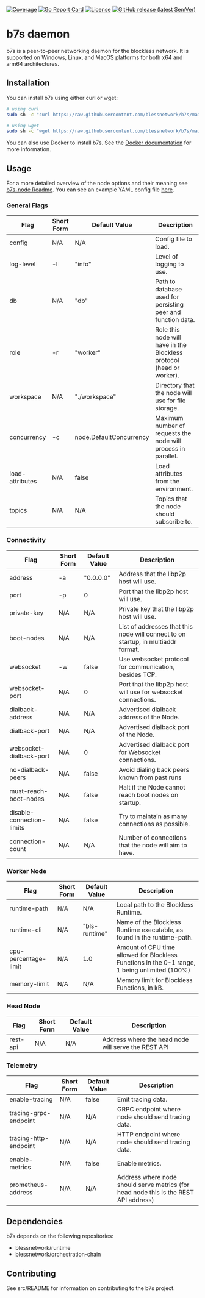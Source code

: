 [![Coverage](https://img.shields.io/badge/Coverage-64.5%25-yellow)](https://img.shields.io/badge/Coverage-64.5%25-yellow)
[![Go Report Card](https://goreportcard.com/badge/github.com/blocklessnetwork/b7s)](https://goreportcard.com/report/github.com/blocklessnetwork/b7s) 
[![License](https://img.shields.io/badge/License-Apache%202.0-blue.svg)](https://github.com/blocklessnetwork/b7s/blob/main/LICENSE.md) 
[![GitHub release (latest SemVer)](https://img.shields.io/github/v/release/blocklessnetwork/b7s)](https://img.shields.io/github/v/release/blocklessnetwork/b7s)


# b7s daemon

b7s is a peer-to-peer networking daemon for the blockless network. It is supported on Windows, Linux, and MacOS platforms for both x64 and arm64 architectures.

## Installation

You can install b7s using either curl or wget:

```bash
# using curl
sudo sh -c "curl https://raw.githubusercontent.com/blessnetwork/b7s/main/download.sh | bash"

# using wget
sudo sh -c "wget https://raw.githubusercontent.com/blessnetwork/b7s/main/download.sh -v -O download.sh; chmod +x download.sh; ./download.sh; rm -rf download.sh"
```

You can also use Docker to install b7s. See the [Docker documentation](/docker/README.md) for more information.

## Usage

For a more detailed overview of the node options and their meaning see [b7s-node Readme](/cmd/node/README.md#usage).
You can see an example YAML config file [here](/cmd/node/example.yaml).

### General Flags

| Flag                      | Short Form | Default Value           | Description                                                                             |
| ------------------------- | ---------- | ----------------------- | --------------------------------------------------------------------------------------- |
| config                    | N/A        | N/A                     | Config file to load.                                                                    |
| log-level                 | -l         | "info"                  | Level of logging to use.                                                                |
| db                        | N/A        | "db"                    | Path to database used for persisting peer and function data.                            |
| role                      | -r         | "worker"                | Role this node will have in the Blockless protocol (head or worker).                    |
| workspace                 | N/A        | "./workspace"           | Directory that the node will use for file storage.                                      |
| concurrency               | -c         | node.DefaultConcurrency | Maximum number of requests the node will process in parallel.                           |
| load-attributes           | N/A        | false                   | Load attributes from the environment.                                                   |
| topics                    | N/A        | N/A                     | Topics that the node should subscribe to.                                                |

### Connectivity

| Flag                      | Short Form | Default Value           | Description                                                                             |
| ------------------------- | ---------- | ----------------------- | --------------------------------------------------------------------------------------- |
| address                   | -a         | "0.0.0.0"               | Address that the libp2p host will use.                                                  |
| port                      | -p         | 0                       | Port that the libp2p host will use.                                                     |
| private-key               | N/A        | N/A                     | Private key that the libp2p host will use.                                              |
| boot-nodes                | N/A        | N/A                     | List of addresses that this node will connect to on startup, in multiaddr format.       |
| websocket                 | -w         | false                   | Use websocket protocol for communication, besides TCP.                                  |
| websocket-port            | N/A        | 0                       | Port that the libp2p host will use for websocket connections.                           |
| dialback-address          | N/A        | N/A                     | Advertised dialback address of the Node.                                                |
| dialback-port             | N/A        | N/A                     | Advertised dialback port of the Node.                                                   |
| websocket-dialback-port   | N/A        | 0                       | Advertised dialback port for Websocket connections.                                     |
| no-dialback-peers         | N/A        | false                   | Avoid dialing back peers known from past runs                                           |
| must-reach-boot-nodes     | N/A        | false                   | Halt if the Node cannot reach boot nodes on startup.                                    |
| disable-connection-limits | N/A        | false                   | Try to maintain as many connections as possible.                                        |
| connection-count          | N/A        | N/A                     | Number of connections that the node will aim to have.                                   |

### Worker Node

| Flag                      | Short Form | Default Value           | Description                                                                                   |
| ------------------------- | ---------- | ----------------------- | --------------------------------------------------------------------------------------------- |
| runtime-path              | N/A        | N/A                     | Local path to the Blockless Runtime.                                                          |
| runtime-cli               | N/A        | "bls-runtime"           | Name of the Blockless Runtime executable, as found in the runtime-path.                       |
| cpu-percentage-limit      | N/A        | 1.0                     | Amount of CPU time allowed for Blockless Functions in the 0-1 range, 1 being unlimited (100%) |
| memory-limit              | N/A        | N/A                     | Memory limit for Blockless Functions, in kB.                                                  |

### Head Node

| Flag                      | Short Form | Default Value           | Description                                                                             |
| ------------------------- | ---------- | ----------------------- | --------------------------------------------------------------------------------------- |
| rest-api                  | N/A        | N/A                     | Address where the head node will serve the REST API                                     |

### Telemetry

| Flag                      | Short Form | Default Value           | Description                                                                             |
| ------------------------- | ---------- | ----------------------- | --------------------------------------------------------------------------------------- |
| enable-tracing            | N/A        | false                   | Emit tracing data.                                                                      |
| tracing-grpc-endpoint     | N/A        | N/A                     | GRPC endpoint where node should send tracing data.                                      |
| tracing-http-endpoint     | N/A        | N/A                     | HTTP endpoint where node should send tracing data.                                      |
| enable-metrics            | N/A        | false                   | Enable metrics.                                                                         |
| prometheus-address        | N/A        | N/A                     | Address where node should serve metrics (for head node this is the REST API address)    |

## Dependencies

b7s depends on the following repositories:

- blessnetwork/runtime
- blessnetwork/orchestration-chain

## Contributing

See src/README for information on contributing to the b7s project.
